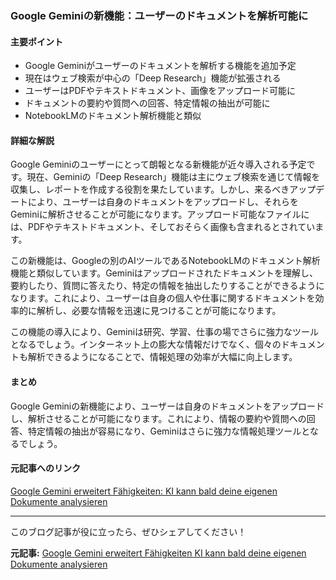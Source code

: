 ### Google Geminiの新機能：ユーザーのドキュメントを解析可能に

#### 主要ポイント
- Google Geminiがユーザーのドキュメントを解析する機能を追加予定
- 現在はウェブ検索が中心の「Deep Research」機能が拡張される
- ユーザーはPDFやテキストドキュメント、画像をアップロード可能に
- ドキュメントの要約や質問への回答、特定情報の抽出が可能に
- NotebookLMのドキュメント解析機能と類似

#### 詳細な解説
Google Geminiのユーザーにとって朗報となる新機能が近々導入される予定です。現在、Geminiの「Deep Research」機能は主にウェブ検索を通じて情報を収集し、レポートを作成する役割を果たしています。しかし、来るべきアップデートにより、ユーザーは自身のドキュメントをアップロードし、それらをGeminiに解析させることが可能になります。アップロード可能なファイルには、PDFやテキストドキュメント、そしておそらく画像も含まれるとされています。

この新機能は、Googleの別のAIツールであるNotebookLMのドキュメント解析機能と類似しています。Geminiはアップロードされたドキュメントを理解し、要約したり、質問に答えたり、特定の情報を抽出したりすることができるようになります。これにより、ユーザーは自身の個人や仕事に関するドキュメントを効率的に解析し、必要な情報を迅速に見つけることが可能になります。

この機能の導入により、Geminiは研究、学習、仕事の場でさらに強力なツールとなるでしょう。インターネット上の膨大な情報だけでなく、個々のドキュメントも解析できるようになることで、情報処理の効率が大幅に向上します。

#### まとめ
Google Geminiの新機能により、ユーザーは自身のドキュメントをアップロードし、解析させることが可能になります。これにより、情報の要約や質問への回答、特定情報の抽出が容易になり、Geminiはさらに強力な情報処理ツールとなるでしょう。

#### 元記事へのリンク
[Google Gemini erweitert Fähigkeiten: KI kann bald deine eigenen Dokumente analysieren](記事のリンク)

---

このブログ記事が役に立ったら、ぜひシェアしてください！

**元記事:** [Google Gemini erweitert Fähigkeiten KI kann bald deine eigenen Dokumente analysieren](https://www.schmidtisblog.de/google-gemini-erweitert-faehigkeiten-ki-kann-bald-deine-eigenen-dokumente-analysieren-1775547/)